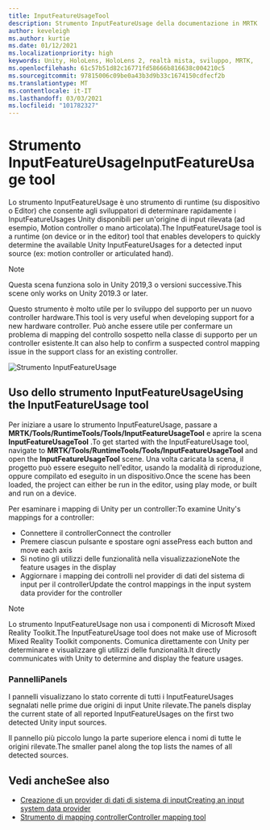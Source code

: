 ```yaml
---
title: InputFeatureUsageTool
description: Strumento InputFeatureUsage della documentazione in MRTK
author: keveleigh
ms.author: kurtie
ms.date: 01/12/2021
ms.localizationpriority: high
keywords: Unity, HoloLens, HoloLens 2, realtà mista, sviluppo, MRTK,
ms.openlocfilehash: 61c57b51d82c16771fd58666b816638c004210c5
ms.sourcegitcommit: 97815006c09be0a43b3d9b33c1674150cdfecf2b
ms.translationtype: MT
ms.contentlocale: it-IT
ms.lasthandoff: 03/03/2021
ms.locfileid: "101782327"
---
```

# <a name="inputfeatureusage-tool"></a><span data-ttu-id="7e3ca-104">Strumento InputFeatureUsage</span><span class="sxs-lookup"><span data-stu-id="7e3ca-104">InputFeatureUsage tool</span></span>

<span data-ttu-id="7e3ca-105">Lo strumento InputFeatureUsage è uno strumento di runtime (su dispositivo o Editor) che consente agli sviluppatori di determinare rapidamente i InputFeatureUsages Unity disponibili per un'origine di input rilevata (ad esempio, Motion controller o mano articolata).</span><span class="sxs-lookup"><span data-stu-id="7e3ca-105">The InputFeatureUsage tool is a runtime (on device or in the editor) tool that enables developers to quickly determine the available Unity InputFeatureUsages for a detected input source (ex: motion controller or articulated hand).</span></span>

> [!NOTE]
> <span data-ttu-id="7e3ca-106">Questa scena funziona solo in Unity 2019,3 o versioni successive.</span><span class="sxs-lookup"><span data-stu-id="7e3ca-106">This scene only works on Unity 2019.3 or later.</span></span>

<span data-ttu-id="7e3ca-107">Questo strumento è molto utile per lo sviluppo del supporto per un nuovo controller hardware.</span><span class="sxs-lookup"><span data-stu-id="7e3ca-107">This tool is very useful when developing support for a new hardware controller.</span></span> <span data-ttu-id="7e3ca-108">Può anche essere utile per confermare un problema di mapping del controllo sospetto nella classe di supporto per un controller esistente.</span><span class="sxs-lookup"><span data-stu-id="7e3ca-108">It can also help to confirm a suspected control mapping issue in the support class for an existing controller.</span></span>

![Strumento InputFeatureUsage](../images/controller-mapping-tool/InputFeatureUsages.png)

## <a name="using-the-inputfeatureusage-tool"></a><span data-ttu-id="7e3ca-110">Uso dello strumento InputFeatureUsage</span><span class="sxs-lookup"><span data-stu-id="7e3ca-110">Using the InputFeatureUsage tool</span></span>

<span data-ttu-id="7e3ca-111">Per iniziare a usare lo strumento InputFeatureUsage, passare a **MRTK/Tools/RuntimeTools/Tools/InputFeatureUsageTool** e aprire la scena **InputFeatureUsageTool** .</span><span class="sxs-lookup"><span data-stu-id="7e3ca-111">To get started with the InputFeatureUsage tool, navigate to **MRTK/Tools/RuntimeTools/Tools/InputFeatureUsageTool** and open the **InputFeatureUsageTool** scene.</span></span> <span data-ttu-id="7e3ca-112">Una volta caricata la scena, il progetto può essere eseguito nell'editor, usando la modalità di riproduzione, oppure compilato ed eseguito in un dispositivo.</span><span class="sxs-lookup"><span data-stu-id="7e3ca-112">Once the scene has been loaded, the project can either be run in the editor, using play mode, or built and run on a device.</span></span>

<span data-ttu-id="7e3ca-113">Per esaminare i mapping di Unity per un controller:</span><span class="sxs-lookup"><span data-stu-id="7e3ca-113">To examine Unity's mappings for a controller:</span></span>

- <span data-ttu-id="7e3ca-114">Connettere il controller</span><span class="sxs-lookup"><span data-stu-id="7e3ca-114">Connect the controller</span></span>
- <span data-ttu-id="7e3ca-115">Premere ciascun pulsante e spostare ogni asse</span><span class="sxs-lookup"><span data-stu-id="7e3ca-115">Press each button and move each axis</span></span>
- <span data-ttu-id="7e3ca-116">Si notino gli utilizzi delle funzionalità nella visualizzazione</span><span class="sxs-lookup"><span data-stu-id="7e3ca-116">Note the feature usages in the display</span></span>
- <span data-ttu-id="7e3ca-117">Aggiornare i mapping dei controlli nel provider di dati del sistema di input per il controller</span><span class="sxs-lookup"><span data-stu-id="7e3ca-117">Update the control mappings in the input system data provider for the controller</span></span>

> [!NOTE]
> <span data-ttu-id="7e3ca-118">Lo strumento InputFeatureUsage non usa i componenti di Microsoft Mixed Reality Toolkit.</span><span class="sxs-lookup"><span data-stu-id="7e3ca-118">The InputFeatureUsage tool does not make use of Microsoft Mixed Reality Toolkit components.</span></span> <span data-ttu-id="7e3ca-119">Comunica direttamente con Unity per determinare e visualizzare gli utilizzi delle funzionalità.</span><span class="sxs-lookup"><span data-stu-id="7e3ca-119">It directly communicates with Unity to determine and display the feature usages.</span></span>

### <a name="panels"></a><span data-ttu-id="7e3ca-120">Pannelli</span><span class="sxs-lookup"><span data-stu-id="7e3ca-120">Panels</span></span>

<span data-ttu-id="7e3ca-121">I pannelli visualizzano lo stato corrente di tutti i InputFeatureUsages segnalati nelle prime due origini di input Unite rilevate.</span><span class="sxs-lookup"><span data-stu-id="7e3ca-121">The panels display the current state of all reported InputFeatureUsages on the first two detected Unity input sources.</span></span>

<span data-ttu-id="7e3ca-122">Il pannello più piccolo lungo la parte superiore elenca i nomi di tutte le origini rilevate.</span><span class="sxs-lookup"><span data-stu-id="7e3ca-122">The smaller panel along the top lists the names of all detected sources.</span></span>

## <a name="see-also"></a><span data-ttu-id="7e3ca-123">Vedi anche</span><span class="sxs-lookup"><span data-stu-id="7e3ca-123">See also</span></span>

- [<span data-ttu-id="7e3ca-124">Creazione di un provider di dati di sistema di input</span><span class="sxs-lookup"><span data-stu-id="7e3ca-124">Creating an input system data provider</span></span>](../input/create-data-provider.md)
- [<span data-ttu-id="7e3ca-125">Strumento di mapping controller</span><span class="sxs-lookup"><span data-stu-id="7e3ca-125">Controller mapping tool</span></span>](controller-mapping-tool.md)
